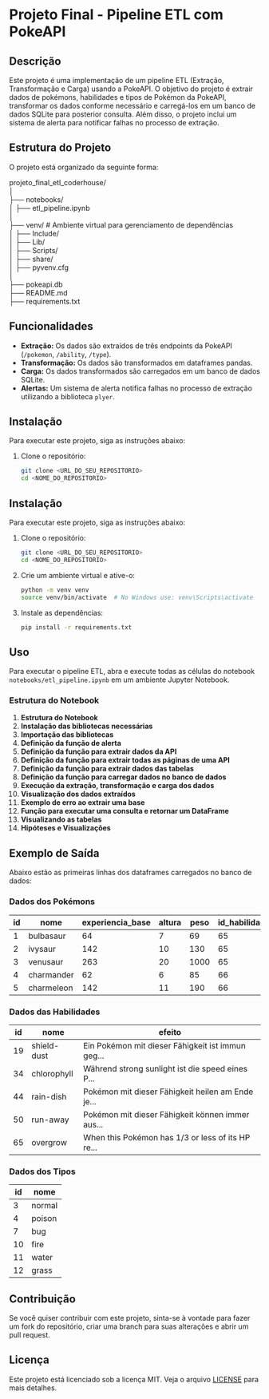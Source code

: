 # Projeto Final - Pipeline ETL com PokeAPI

## Descrição

Este projeto é uma implementação de um pipeline ETL (Extração, Transformação e Carga) usando a PokeAPI. O objetivo do projeto é extrair dados de pokémons, habilidades e tipos de Pokémon da PokeAPI, transformar os dados conforme necessário e carregá-los em um banco de dados SQLite para posterior consulta. Além disso, o projeto inclui um sistema de alerta para notificar falhas no processo de extração.

## Estrutura do Projeto

O projeto está organizado da seguinte forma:

projeto_final_etl_coderhouse/ </br>
│ </br>
├── notebooks/ </br>
│ ├── etl_pipeline.ipynb </br>
│ </br>
├── venv/ # Ambiente virtual para gerenciamento de dependências </br>
│ ├── Include/ </br>
│ ├── Lib/ </br>
│ ├── Scripts/ </br>
│ ├── share/ </br>
│ ├── pyvenv.cfg </br>
│ </br>
├── pokeapi.db </br>
├── README.md </br>
├── requirements.txt </br>

## Funcionalidades

- **Extração:** Os dados são extraídos de três endpoints da PokeAPI (`/pokemon`, `/ability`, `/type`).
- **Transformação:** Os dados são transformados em dataframes pandas.
- **Carga:** Os dados transformados são carregados em um banco de dados SQLite.
- **Alertas:** Um sistema de alerta notifica falhas no processo de extração utilizando a biblioteca `plyer`.

## Instalação

Para executar este projeto, siga as instruções abaixo:

1. Clone o repositório:

   ```sh
   git clone <URL_DO_SEU_REPOSITORIO>
   cd <NOME_DO_REPOSITORIO>
   ```

## Instalação

Para executar este projeto, siga as instruções abaixo:

1. Clone o repositório:

   ```sh
   git clone <URL_DO_SEU_REPOSITORIO>
   cd <NOME_DO_REPOSITORIO>
   ```

2. Crie um ambiente virtual e ative-o:

   ```sh
   python -m venv venv
   source venv/bin/activate  # No Windows use: venv\Scripts\activate
   ```

3. Instale as dependências:
   ```sh
   pip install -r requirements.txt
   ```

## Uso

Para executar o pipeline ETL, abra e execute todas as células do notebook `notebooks/etl_pipeline.ipynb` em um ambiente Jupyter Notebook.

### Estrutura do Notebook

1. **Estrutura do Notebook**
2. **Instalação das bibliotecas necessárias**
3. **Importação das bibliotecas**
4. **Definição da função de alerta**
5. **Definição da função para extrair dados da API**
6. **Definição da função para extrair todas as páginas de uma API**
7. **Definição da função para extrair dados das tabelas**
8. **Definição da função para carregar dados no banco de dados**
9. **Execução da extração, transformação e carga dos dados**
10. **Visualização dos dados extraídos**
11. **Exemplo de erro ao extrair uma base**
12. **Função para executar uma consulta e retornar um DataFrame**
13. **Visualizando as tabelas**
14. **Hipóteses e Visualizações**

## Exemplo de Saída

Abaixo estão as primeiras linhas dos dataframes carregados no banco de dados:

### Dados dos Pokémons

| id  | nome       | experiencia_base | altura | peso | id_habilidade_1 | id_habilidade_2 | id_tipo_1 | id_tipo_2 |
| --- | ---------- | ---------------- | ------ | ---- | --------------- | --------------- | --------- | --------- |
| 1   | bulbasaur  | 64               | 7      | 69   | 65              | 65              | 12        | 4         |
| 2   | ivysaur    | 142              | 10     | 130  | 65              | 65              | 12        | 4         |
| 3   | venusaur   | 263              | 20     | 1000 | 65              | 65              | 12        | 4         |
| 4   | charmander | 62               | 6      | 85   | 66              | 66              | 10        | NaN       |
| 5   | charmeleon | 142              | 11     | 190  | 66              | 66              | 10        | NaN       |

### Dados das Habilidades

| id  | nome        | efeito                                            |
| --- | ----------- | ------------------------------------------------- |
| 19  | shield-dust | Ein Pokémon mit dieser Fähigkeit ist immun geg... |
| 34  | chlorophyll | Während strong sunlight ist die speed eines P...  |
| 44  | rain-dish   | Pokémon mit dieser Fähigkeit heilen am Ende je... |
| 50  | run-away    | Pokémon mit dieser Fähigkeit können immer aus...  |
| 65  | overgrow    | When this Pokémon has 1/3 or less of its HP re... |

### Dados dos Tipos

| id  | nome   |
| --- | ------ |
| 3   | normal |
| 4   | poison |
| 7   | bug    |
| 10  | fire   |
| 11  | water  |
| 12  | grass  |

## Contribuição

Se você quiser contribuir com este projeto, sinta-se à vontade para fazer um fork do repositório, criar uma branch para suas alterações e abrir um pull request.

## Licença

Este projeto está licenciado sob a licença MIT. Veja o arquivo [LICENSE](LICENSE) para mais detalhes.
